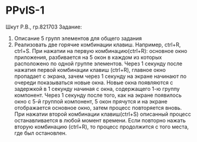 # PPvIS-1
Шкут Р.В., гр.821703
Задание:
1) Описание 5 групп элементов для общего задания
2) Реализовать две горячие комбинации клавиш. Например, ctrl+R, ctrl+S. 
При нажатии на первую комбинацию(ctrl+R): основное окно приложения, разбивается на 5 окон в каждом 
из которых расположено по одной группе элементов. Через 1 секунду после нажатия первой комбинации клавиш (ctrl+R), 
главное окно пропадает с экрана, зачем через 1 секунду на экране начинают по очереди показываться новые окна. 
Новые окна появляются с задержкой в 1 секунду начиная с окна, содержащего 1-ю группу компонент. 
Через 1 секунду после того, как на экране появилось окно с 5-й группой компонент, 5 окон прячутся и 
на экране отображается основное окно, затем процесс повторяется вновь. При нажатии второй комбинации 
клавиш(ctrl+S) описанный процесс останавливается в любой момент времени. Если повторно нажать вторую 
комбинацию (ctrl+R), то процесс продолжится с того места, где был остановлен.
